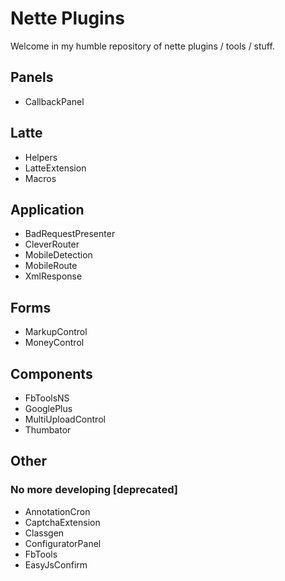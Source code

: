 # Nette Plugins

Welcome in my humble repository of nette plugins / tools / stuff.

## Panels

* CallbackPanel

## Latte

* Helpers
* LatteExtension
* Macros

## Application

* BadRequestPresenter
* CleverRouter
* MobileDetection
* MobileRoute
* XmlResponse

## Forms

* MarkupControl
* MoneyControl

## Components

* FbToolsNS
* GooglePlus
* MultiUploadControl
* Thumbator

## Other


### No more developing [deprecated]

* AnnotationCron
* CaptchaExtension
* Classgen
* ConfiguratorPanel
* FbTools
* EasyJsConfirm
